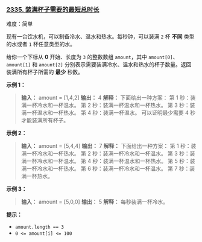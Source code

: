 ### [2335\. 装满杯子需要的最短总时长](https://leetcode.cn/problems/minimum-amount-of-time-to-fill-cups/)

难度：简单

现有一台饮水机，可以制备冷水、温水和热水。每秒钟，可以装满 `2` 杯 **不同** 类型的水或者 `1` 杯任意类型的水。

给你一个下标从 **0** 开始、长度为 `3` 的整数数组 `amount`，其中 `amount[0]`、`amount[1]` 和 `amount[2]` 分别表示需要装满冷水、温水和热水的杯子数量。返回装满所有杯子所需的 **最少** 秒数。

**示例 1：**

> **输入：** amount = [1,4,2]
> **输出：** 4
> **解释：** 下面给出一种方案：
> 第 1 秒：装满一杯冷水和一杯温水。
> 第 2 秒：装满一杯温水和一杯热水。
> 第 3 秒：装满一杯温水和一杯热水。
> 第 4 秒：装满一杯温水。
> 可以证明最少需要 4 秒才能装满所有杯子。

**示例 2：**

> **输入：** amount = [5,4,4]
> **输出：** 7
> **解释：** 下面给出一种方案：
> 第 1 秒：装满一杯冷水和一杯热水。
> 第 2 秒：装满一杯冷水和一杯温水。
> 第 3 秒：装满一杯冷水和一杯温水。
> 第 4 秒：装满一杯温水和一杯热水。
> 第 5 秒：装满一杯冷水和一杯热水。
> 第 6 秒：装满一杯冷水和一杯温水。
> 第 7 秒：装满一杯热水。

**示例 3：**

> **输入：** amount = [5,0,0]
> **输出：** 5
> **解释：** 每秒装满一杯冷水。

**提示：**

- `amount.length == 3`
- `0 <= amount[i] <= 100`

